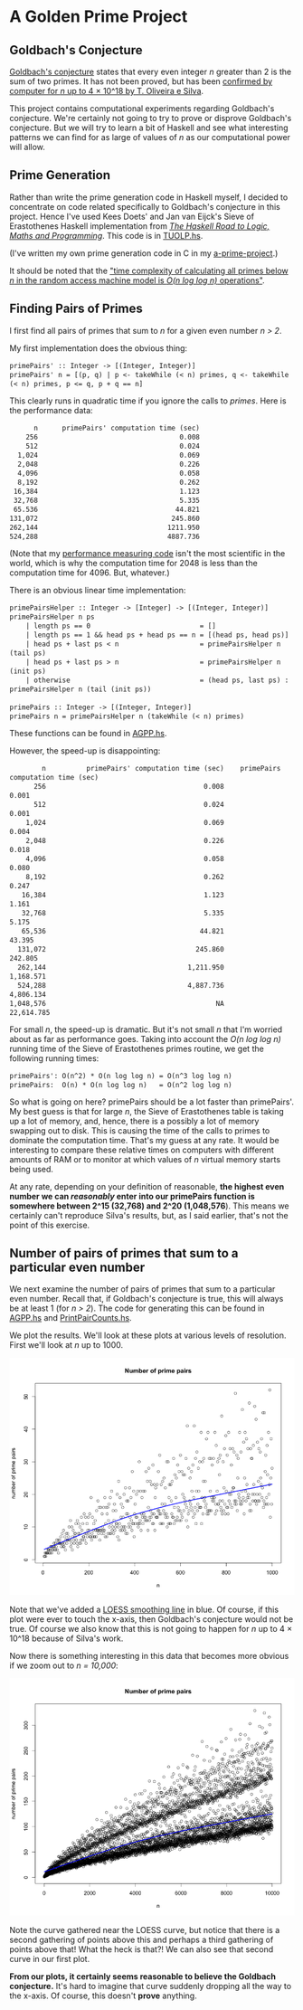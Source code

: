 A Golden Prime Project
======================

Goldbach's Conjecture
---------------------
[Goldbach's conjecture](http://en.wikipedia.org/wiki/Goldbach's_conjecture) states that every even integer *n* greater than 2 is the sum of two primes.  It has not been proved, but has been [confirmed by computer for *n* up to 4 × 10^18 by T. Oliveira e Silva](http://en.wikipedia.org/wiki/Goldbach%27s_conjecture#Verified_results).

This project contains computational experiments regarding Goldbach's conjecture.  We're certainly not going to try to prove or disprove Goldbach's conjecture.  But we will try to learn a bit of Haskell and see what interesting patterns we can find for as large of values of *n* as our computational power will allow.

Prime Generation
----------------
Rather than write the prime generation code in Haskell myself, I decided to concentrate on code related specifically to Goldbach's conjecture in this project.  Hence I've used Kees Doets' and Jan van Eijck's Sieve of Erastothenes Haskell implementation from [*The Haskell Road to Logic, Maths and Programming*](http://homepages.cwi.nl/~jve/HR/#Home).  This code is in [TUOLP.hs](https://github.com/paul-reiners/a-golden-prime-project/blob/master/src/TUOLP.hs).

(I've written my own prime generation code in C in my [a-prime-project](https://github.com/paul-reiners/a-prime-project/blob/master/prime.c).)

It should be noted that the ["time complexity of calculating all primes below *n* in the random access machine model is *O(n log log n)* operations"](http://en.wikipedia.org/wiki/Sieve_of_Eratosthenes#Algorithm_complexity).


Finding Pairs of Primes
-----------------------
I first find all pairs of primes that sum to *n* for a given even number *n > 2*.

My first implementation does the obvious thing:

    primePairs' :: Integer -> [(Integer, Integer)]
    primePairs' n = [(p, q) | p <- takeWhile (< n) primes, q <- takeWhile (< n) primes, p <= q, p + q == n]
    
This clearly runs in quadratic time if you ignore the calls to *primes*.  Here is the performance data:

          n	     primePairs' computation time (sec)
        256                             	  0.008
        512	                                  0.024
      1,024	                                  0.069
      2,048	                                  0.226
      4,096	                                  0.058
      8,192	                                  0.262
     16,384	                                  1.123
     32,768	                                  5.335
     65.536	                                 44.821
    131,072	                                245.860
    262,144	                               1211.950
    524,288	                               4887.736

(Note that my [performance measuring code](https://github.com/paul-reiners/a-golden-prime-project/blob/master/src/TimePairGeneration.hs) isn't the most scientific in the world, which is why the computation time for 2048 is less than the computation time for 4096.  But, whatever.) 

There is an obvious linear time implementation:

    primePairsHelper :: Integer -> [Integer] -> [(Integer, Integer)]
    primePairsHelper n ps 
        | length ps == 0                           = []
        | length ps == 1 && head ps + head ps == n = [(head ps, head ps)]
        | head ps + last ps < n                    = primePairsHelper n (tail ps)
        | head ps + last ps > n                    = primePairsHelper n (init ps)
        | otherwise                                = (head ps, last ps) : primePairsHelper n (tail (init ps))
        
    primePairs :: Integer -> [(Integer, Integer)]
    primePairs n = primePairsHelper n (takeWhile (< n) primes)
    
These functions can be found in [AGPP.hs](https://github.com/paul-reiners/a-golden-prime-project/blob/master/src/AGPP.hs). 

However, the speed-up is disappointing:

            n	       primePairs' computation time (sec)	 primePairs computation time (sec)
          256                               	    0.008	                             0.001
          512	                                    0.024	                             0.001
        1,024	                                    0.069	                             0.004
        2,048	                                    0.226	                             0.018
        4,096	                                    0.058	                             0.080
        8,192	                                    0.262	                             0.247
       16,384	                                    1.123	                             1.161
       32,768	                                    5.335	                             5.175
       65,536	                                   44.821	                            43.395
      131,072	                                  245.860	                           242.805
      262,144	                                1,211.950	                         1,168.571
      524,288	                                4,887.736	                         4,806.134
    1,048,576		                                   NA                           22,614.785

For small *n*, the speed-up is dramatic.  But it's not small *n* that I'm worried about as far as performance goes.  Taking into account the *O(n log log n)* running time of the Sieve of Erastothenes primes routine, we get the following running times:

    primePairs': O(n^2) * O(n log log n) = O(n^3 log log n)
    primePairs:  O(n) * O(n log log n)   = O(n^2 log log n)
    
So what is going on here?  primePairs should be a lot faster than primePairs'.  My best guess is that for large *n*, the Sieve of Erastothenes table is taking up a lot of memory, and, hence, there is a possibly a lot of memory swapping out to disk.  This is causing the time of the calls to primes to dominate the computation time.  That's my guess at any rate.  It would be interesting to compare these relative times on computers with different amounts of RAM or to monitor at which values of *n* virtual memory starts being used.

At any rate, depending on your definition of reasonable, **the highest even number we can *reasonably* enter into our primePairs function is somewhere between 2^15 (32,768) and 2^20 (1,048,576**).  This means we certainly can't reproduce Silva's results, but, as I said earlier, that's not the point of this exercise.

Number of pairs of primes that sum to a particular even number
--------------------------------------------------------------

We next examine the number of pairs of primes that sum to a particular even number.  Recall that, if Goldbach's conjecture is true, this will always be at least 1 (for *n > 2*).  The code for generating this can be found in [AGPP.hs](https://github.com/paul-reiners/a-golden-prime-project/blob/master/src/AGPP.hs) and [PrintPairCounts.hs](https://github.com/paul-reiners/a-golden-prime-project/blob/master/src/PrintPairCounts.hs).

We plot the results.  We'll look at these plots at various levels of resolution.  First we'll look at *n* up to 1000.

![Prime pair count up to *n = 1000*](https://raw.githubusercontent.com/paul-reiners/a-golden-prime-project/master/plots/PrimePairCounts1000.png "Prime pair count up to *n = 1000*")

Note that we've added a [LOESS smoothing line](http://en.wikipedia.org/wiki/Local_regression) in blue.  Of course, if this plot were ever to touch the x-axis, then Goldbach's conjecture would not be true.  Of course we also know that this is not going to happen for *n* up to 4 × 10^18 because of Silva's work.

Now there is something interesting in this data that becomes more obvious if we zoom out to *n = 10,000*:

![Prime pair count up to *n = 10,000*](https://raw.githubusercontent.com/paul-reiners/a-golden-prime-project/master/plots/PrimePairCounts10000.png "Prime pair count up to *n = 10,000*")

Note the curve gathered near the LOESS curve, but notice that there is a second gathering of points above this and perhaps a third gathering of points above that!  What the heck is that?!  We can also see that second curve in our first plot.

**From our plots, it certainly seems reasonable to believe the Goldbach conjecture.**  It's hard to imagine that curve suddenly dropping all the way to the x-axis.  Of course, this doesn't **prove** anything.
